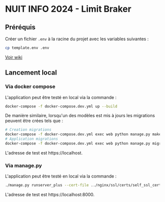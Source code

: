 # NUIT INFO 2024 - Limit Braker

## Préréquis

Créer un fichier `.env` à la racine du projet avec les variables suivantes :
```sh
cp template.env .env
```

[Voir wiki](https://github.com/Limit-Breker/Nuit-Info-2024-G2/wiki)

## Lancement local

### Via docker compose

L'application peut être testé en local via la commande :
```bash
docker-compose -f docker-compose.dev.yml up --build
```

De manière similaire, lorsqu'un des modèles est mis à jours les migrations peuvent être crées tels que :
```bash
# Creation migrations
docker-compose -f docker-compose.dev.yml exec web python manage.py makemigrations
# Application migrations
docker-compose -f docker-compose.dev.yml exec web python manage.py migrate
```

L'adresse de test est https://localhost.


### Via manage.py

L'application peut être testé en local via la commande :
```sh
./manage.py runserver_plus --cert-file ../nginx/ssl/certs/self_ssl_certs.pem --key-file ../nginx/ssl/private/self_ssl_certs.key
```

L'adresse de test est https://localhost:8000.
